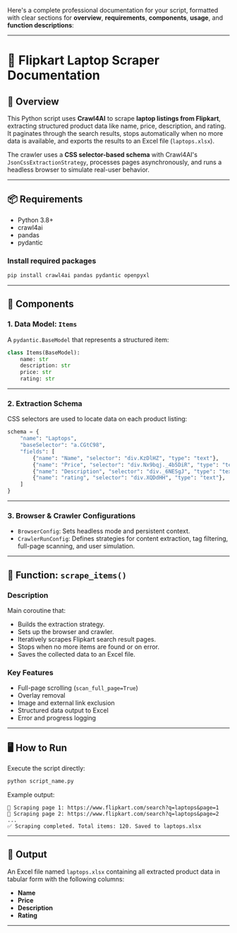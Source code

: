Here's a complete professional documentation for your script, formatted with clear sections for **overview**, **requirements**, **components**, **usage**, and **function descriptions**:

---

# 📄 Flipkart Laptop Scraper Documentation

## 🧾 Overview

This Python script uses **Crawl4AI** to scrape **laptop listings from Flipkart**, extracting structured product data like name, price, description, and rating. It paginates through the search results, stops automatically when no more data is available, and exports the results to an Excel file (`laptops.xlsx`).

The crawler uses a **CSS selector-based schema** with Crawl4AI's `JsonCssExtractionStrategy`, processes pages asynchronously, and runs a headless browser to simulate real-user behavior.

---

## 📦 Requirements

* Python 3.8+
* crawl4ai
* pandas
* pydantic

### Install required packages

```bash
pip install crawl4ai pandas pydantic openpyxl
```

---

## 🧱 Components

### 1. **Data Model: `Items`**

A `pydantic.BaseModel` that represents a structured item:

```python
class Items(BaseModel):
    name: str
    description: str
    price: str
    rating: str
```

---

### 2. **Extraction Schema**

CSS selectors are used to locate data on each product listing:

```python
schema = {
    "name": "Laptops",
    "baseSelector": "a.CGtC98",
    "fields": [
        {"name": "Name", "selector": "div.KzDlHZ", "type": "text"},
        {"name": "Price", "selector": "div.Nx9bqj._4b5DiR", "type": "text"},
        {"name": "Description", "selector": "div._6NESgJ", "type": "text"},
        {"name": "rating", "selector": "div.XQDdHH", "type": "text"},
    ]
}
```

---

### 3. **Browser & Crawler Configurations**

* `BrowserConfig`: Sets headless mode and persistent context.
* `CrawlerRunConfig`: Defines strategies for content extraction, tag filtering, full-page scanning, and user simulation.

---

## 🚀 Function: `scrape_items()`

### Description

Main coroutine that:

* Builds the extraction strategy.
* Sets up the browser and crawler.
* Iteratively scrapes Flipkart search result pages.
* Stops when no more items are found or on error.
* Saves the collected data to an Excel file.

### Key Features

* Full-page scrolling (`scan_full_page=True`)
* Overlay removal
* Image and external link exclusion
* Structured data output to Excel
* Error and progress logging

---

## 🖥️ How to Run

Execute the script directly:

```bash
python script_name.py
```

Example output:

```
📄 Scraping page 1: https://www.flipkart.com/search?q=laptops&page=1
📄 Scraping page 2: https://www.flipkart.com/search?q=laptops&page=2
...
✅ Scraping completed. Total items: 120. Saved to laptops.xlsx
```

---

## 📁 Output

An Excel file named `laptops.xlsx` containing all extracted product data in tabular form with the following columns:

* **Name**
* **Price**
* **Description**
* **Rating**

---


